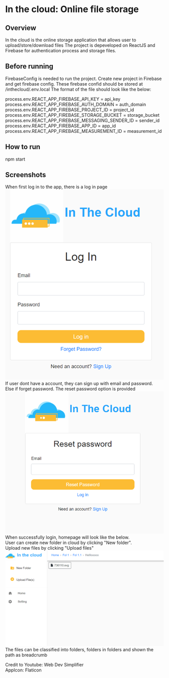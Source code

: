 # In the cloud: Online file storage

## Overview
In the cloud is the online storage application that allows user to upload/store/download files
The project is depeveloped on ReactJS and Firebase for authentication process and storage files.

## Before running
FirebaseConfig is needed to run the project. Create new project in Firebase and get firebase config.
These firebase confid should be stored at /inthecloud/.env.local
The format of the file should look like the below:

process.env.REACT_APP_FIREBASE_API_KEY = api_key <br/>
process.env.REACT_APP_FIREBASE_AUTH_DOMAIN = auth_domain <br/>
process.env.REACT_APP_FIREBASE_PROJECT_ID = project_id <br/>
process.env.REACT_APP_FIREBASE_STORAGE_BUCKET = storage_bucket <br/>
process.env.REACT_APP_FIREBASE_MESSAGING_SENDER_ID = sender_id <br/>
process.env.REACT_APP_FIREBASE_APP_ID = app_id <br/>
process.env.REACT_APP_FIREBASE_MEASUREMENT_ID = measurement_id <br/>

## How to run
npm start

## Screenshots
When first log in to the app, there is a log in page <br/>
![Alt text](/screenshot/Login.png "LogIn Page") <br/>
If user dont have a account, they can sign up with email and password. <br/>
Else if forget password. The reset password option is provided <br/>
![Alt text](/screenshot/ResetPassword.PNG "Reset Password Page")<br/>
When successfully login, homepage will look like the below. <br/>
User can create new folder in cloud by clicking "New folder". <br/>
Upload new files by clicking "Upload files" <br/>
![Alt text](/screenshot/HomePage.PNG "Home Page") <br/>
The files can be classified into folders, folders in folders and shown the path as breadcrumb

Credit to Youtube: Web Dev Simplifier <br/>
AppIcon: Flaticon
